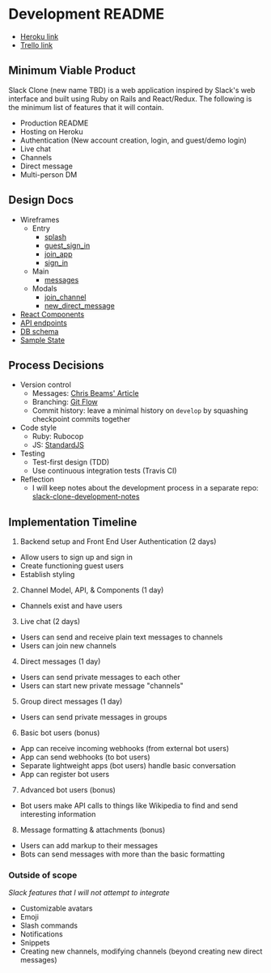 # Development README

- [Heroku link]()
- [Trello link](https://trello.com/b/xj2mckmN/slack-clone)

## Minimum Viable Product

Slack Clone (new name TBD) is a web application inspired by Slack's web interface and built using Ruby on Rails and React/Redux. The following is the minimum list of features that it will contain.

- Production README
- Hosting on Heroku
- Authentication (New account creation, login, and guest/demo login)
- Live chat
- Channels
- Direct message
- Multi-person DM

## Design Docs
- Wireframes
  - Entry
    - [splash](wireframes/splash.png)
    - [guest_sign_in](wireframes/guest_sign_in.png)
    - [join_app](wireframes/join_app.png)
    - [sign_in](wireframes/sign_in.png)
  - Main
    - [messages](wireframes/messages.png)
  - Modals
    - [join_channel](wireframes/join_channel.png)
    - [new_direct_message](wireframes/new_direct_message.png)
- [React Components](component-hierarchy.md)
- [API endpoints](api-endpoints.md)
- [DB schema](schema.md)
- [Sample State](sample-state.md)

## Process Decisions
- Version control
  - Messages: [Chris Beams' Article](https://chris.beams.io/posts/git-commit/)
  - Branching: [Git Flow](http://nvie.com/posts/a-successful-git-branching-model/)
  - Commit history: leave a minimal history on `develop` by squashing checkpoint commits together
- Code style
  - Ruby: Rubocop
  - JS: [StandardJS](http://standardjs.com/)
- Testing
  - Test-first design (TDD)
  - Use continuous integration tests (Travis CI)
- Reflection
  - I will keep notes about the development process in a separate repo: [slack-clone-development-notes](https://github.com/jsonreeder/slack-clone-development-notes)

## Implementation Timeline

1. Backend setup and Front End User Authentication (2 days)
  - Allow users to sign up and sign in
  - Create functioning guest users
  - Establish styling
2. Channel Model, API, & Components (1 day)
  - Channels exist and have users
3. Live chat (2 days)
  - Users can send and receive plain text messages to channels
  - Users can join new channels
4. Direct messages (1 day)
  - Users can send private messages to each other
  - Users can start new private message "channels"
5. Group direct messages (1 day)
  - Users can send private messages in groups
6. Basic bot users (bonus)
  - App can receive incoming webhooks (from external bot users)
  - App can send webhooks (to bot users)
  - Separate lightweight apps (bot users) handle basic conversation
  - App can register bot users
7. Advanced bot users (bonus)
  - Bot users make API calls to things like Wikipedia to find and send interesting information
8. Message formatting & attachments (bonus)
  - Users can add markup to their messages
  - Bots can send messages with more than the basic formatting

### Outside of scope
_Slack features that I will not attempt to integrate_
- Customizable avatars
- Emoji
- Slash commands
- Notifications
- Snippets
- Creating new channels, modifying channels (beyond creating new direct messages)